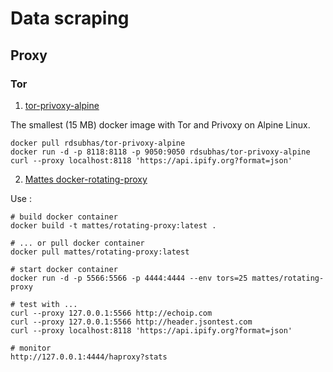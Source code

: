 # Data scraping

## Proxy

### Tor

1. [tor-privoxy-alpine](https://github.com/rdsubhas/docker-tor-privoxy-alpine)


The smallest (15 MB) docker image with Tor and Privoxy on Alpine Linux.

```
docker pull rdsubhas/tor-privoxy-alpine
docker run -d -p 8118:8118 -p 9050:9050 rdsubhas/tor-privoxy-alpine
curl --proxy localhost:8118 'https://api.ipify.org?format=json'

```

2. [Mattes docker-rotating-proxy](https://github.com/mattes/rotating-proxy)

Use :

```
# build docker container
docker build -t mattes/rotating-proxy:latest .

# ... or pull docker container
docker pull mattes/rotating-proxy:latest

# start docker container
docker run -d -p 5566:5566 -p 4444:4444 --env tors=25 mattes/rotating-proxy

# test with ...
curl --proxy 127.0.0.1:5566 http://echoip.com
curl --proxy 127.0.0.1:5566 http://header.jsontest.com
curl --proxy localhost:8118 'https://api.ipify.org?format=json'

# monitor
http://127.0.0.1:4444/haproxy?stats

```
